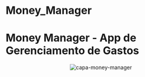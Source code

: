 # Money_Manager

# Money Manager - App de Gerenciamento de Gastos

<p align="center">
    <img src="https://drive.google.com/uc?export=view&id=1uC0zq3J3dyN_q2ZT1DUOkg4xJx_CIfN1/view?usp=sharing" alt="capa-money-manager">
</p>
